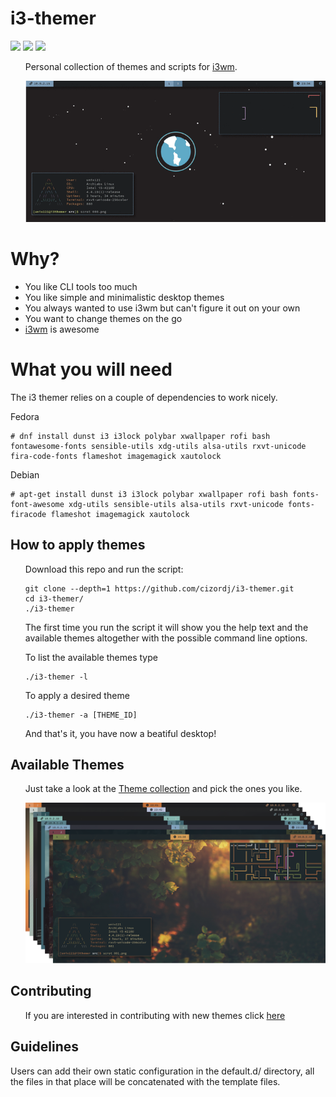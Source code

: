 <h1>i3-themer</h1>

![](https://img.shields.io/github/last-commit/cizordj/i3wm-themer/master)
![](https://img.shields.io/github/license/cizordj/i3wm-themer)
![](https://img.shields.io/github/languages/top/cizordj/i3wm-themer?label=bash)

<ul>
Personal collection of themes and scripts for <a href="https://www.i3wm.org">i3wm</a>.

![](assets/screenshots/workflow.gif?raw=true)
</ul>

<h1>Why?</h1>
<ul>
<li>You like CLI tools too much</li>
<li>You like simple and minimalistic desktop themes</li>
<li>You always wanted to use i3wm but can't figure it out on your own</li>
<li>You want to change themes on the go</li>
<li><a href="https://www.i3wm.org">i3wm</a> is awesome</li>
</ul>

<h1>What you will need</h1>

<P>The i3 themer relies on a couple of dependencies to work nicely.</p>
<p>Fedora</p>
    
    # dnf install dunst i3 i3lock polybar xwallpaper rofi bash fontawesome-fonts sensible-utils xdg-utils alsa-utils rxvt-unicode fira-code-fonts flameshot imagemagick xautolock
    
<p>Debian</p>

    # apt-get install dunst i3 i3lock polybar xwallpaper rofi bash fonts-font-awesome xdg-utils sensible-utils alsa-utils rxvt-unicode fonts-firacode flameshot imagemagick xautolock

<h2>How to apply themes</h2>
<ul>

Download this repo and run the script:

    git clone --depth=1 https://github.com/cizordj/i3-themer.git
    cd i3-themer/
    ./i3-themer

The first time you run the script it will show you the help text and the available
themes altogether with the possible command line options.

To list the available themes type
    
    ./i3-themer -l

To apply a desired theme
    
    ./i3-themer -a [THEME_ID]

And that's it, you have now a beatiful desktop!
</ul>

<h2>Available Themes</h2>
<ul>
Just take a look at the <a href="themes/">Theme collection</a> and pick the ones you like.

![](assets/screenshots/themepreview.png?raw=true)

</ul>
<h2>Contributing</h2>
<ul>
If you are interested in contributing with new themes
click <a href="https://github.com/cizordj/i3wm-themer/tree/master/assets/templates">here</a>
</ul>

<h2>Guidelines</h2>
Users can add their own static configuration in the default.d/ directory, all the files in that place will be concatenated with the template files.
